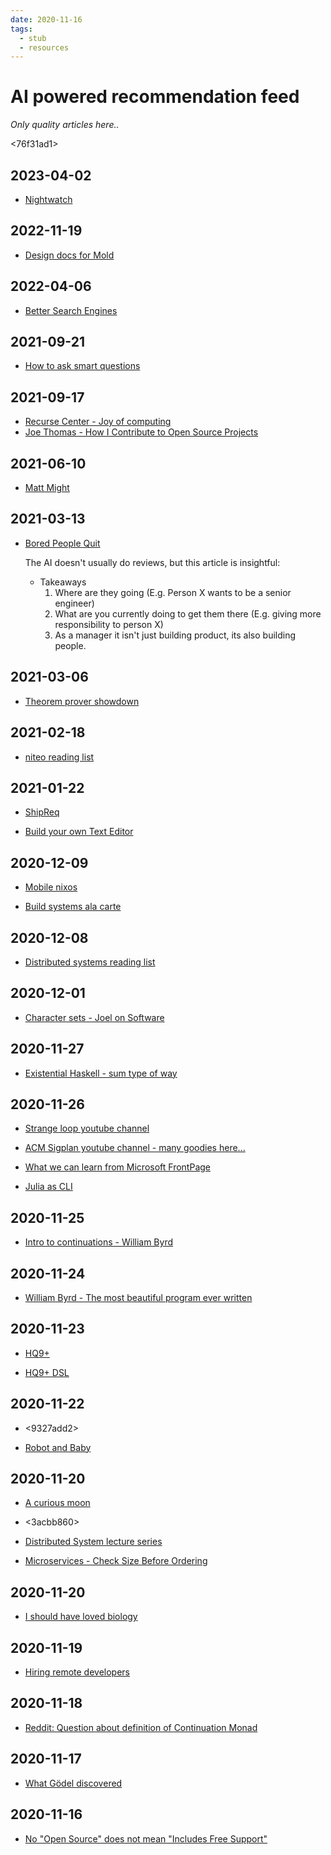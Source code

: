 ```yaml
---
date: 2020-11-16
tags: 
  - stub
  - resources
---
```


# AI powered recommendation feed

*Only quality articles here..*

<76f31ad1>

## 2023-04-02

- [Nightwatch](https://www.usenix.org/system/files/1311_05-08_mickens.pdf)

## 2022-11-19

- [Design docs for Mold](https://github.com/rui314/mold/blob/main/docs/design.md)

## 2022-04-06

- [Better Search Engines](https://dkb.io/)

## 2021-09-21

- [How to ask smart questions](http://www.catb.org/~esr/faqs/smart-questions.html)

## 2021-09-17

- [Recurse Center - Joy of computing](https://joy.recurse.com/)
- [Joe Thomas - How I Contribute to Open Source Projects](https://jsthomas.github.io/oss-how-why.html)

## 2021-06-10

- [Matt Might](https://matt.might.net/articles/)

## 2021-03-13

- [Bored People Quit](https://randsinrepose.com/archives/bored-people-quit/)

  The AI doesn't usually do reviews, but this article is insightful:
  
  - Takeaways
    1. Where are they going (E.g. Person X wants to be a senior engineer)
    2. What are you currently doing to get them there (E.g. giving more responsibility to person X)
    3. As a manager it isn't just building product, its also building people.

## 2021-03-06

- [Theorem prover showdown](https://www.hillelwayne.com/post/theorem-prover-showdown/)

## 2021-02-18

- [niteo reading list](https://github.com/niteoweb/handbook/blob/master/5_People/booklist.md)

## 2021-01-22

- [ShipReq](https://blog.shipreq.com/post/compilers_are_hard)

- [Build your own Text Editor](https://viewsourcecode.org/snaptoken/kilo/index.html)

## 2020-12-09

- [Mobile nixos](https://mobile.nixos.org/getting-started.html)

- [Build systems ala carte](https://www.cambridge.org/core/services/aop-cambridge-core/content/view/097CE52C750E69BD16B78C318754C7A4/S0956796820000088a.pdf/build-systems-a-la-carte-theory-and-practice.pdf)

## 2020-12-08

- [Distributed systems reading list](https://dancres.github.io/Pages/)

## 2020-12-01

- [Character sets - Joel on Software](https://www.joelonsoftware.com/2003/10/08/the-absolute-minimum-every-software-developer-absolutely-positively-must-know-about-unicode-and-character-sets-no-excuses/)

## 2020-11-27

- [Existential Haskell - sum type of way](https://blog.sumtypeofway.com/posts/existential-haskell.html)

## 2020-11-26

- [Strange loop youtube channel](https://www.youtube.com/channel/UC_QIfHvN9auy2CoOdSfMWDw)

- [ACM Sigplan youtube channel - many goodies here...](https://www.youtube.com/channel/UCwG9512Wm7jSS6Iqshz4Dpg)

- [What we can learn from Microsoft FrontPage](https://invisibleup.com/articles/33/)

- [Julia as CLI](https://krasjet.com/rnd.wlk/julia/)

## 2020-11-25

- [Intro to continuations - William Byrd](https://www.youtube.com/watch?v=2GfFlfToBCo&list=FLgSTZdh2uxmjz9ycGSbuqVg&index=4)

## 2020-11-24

- [William Byrd - The most beautiful program ever written](https://www.youtube.com/watch?v=OyfBQmvr2Hc)

## 2020-11-23

- [HQ9+](http://web.archive.org/web/20090602074545/http://www.cliff.biffle.org/esoterica/hq9plus.html)

- [HQ9+ DSL](http://hackage.haskell.org/package/acme-hq9plus-0.1)

## 2020-11-22

- <9327add2>

- [Robot and Baby](http://www-formal.stanford.edu/jmc/robotandbaby/robotandbaby.html)

## 2020-11-20

- [A curious moon](https://bigmachine.io/products/a-curious-moon/)

- <3acbb860> 

- [Distributed System lecture series](https://www.youtube.com/playlist?list=PLeKd45zvjcDFUEv_ohr_HdUFe97RItdiB&app=desktop)

- [Microservices - Check Size Before Ordering](http://blog.jenkster.com/2018/07/microservices-check-size.html)

## 2020-11-20

- [I should have loved biology](https://jsomers.net/i-should-have-loved-biology/)

## 2020-11-19

- [Hiring remote developers](https://www.upwork.com/resources/hiring-remote-developers)

## 2020-11-18

- [Reddit: Question about definition of Continuation Monad](https://www.reddit.com/r/haskell/comments/jw789r/question_about_definition_of_continuation_monad/)

## 2020-11-17

- [What Gödel discovered](https://stopa.io/post/269)

## 2020-11-16

- [No "Open Source" does not mean "Includes Free Support"](https://raccoon.onyxbits.de/blog/bugreport-free-support/)
